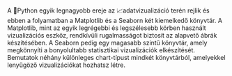 A 🐍Python egyik legnagyobb ereje az 📈adatvizualizáció terén rejlik és ebben a folyamatban a Matplotlib és a Seaborn két kiemelkedő könyvtár.
A Matplotlib, mint az egyik legrégebbi és legszélesebb körben használt vizualizációs eszköz, rendkívüli rugalmasságot biztosít az alapvető ábrák készítésében.
A Seaborn pedig egy magasabb szintű könyvtár, amely megkönnyíti a bonyolultabb statisztikai vizualizációk elkészítését.
Bemutatok néhány különleges chart-típust mindkét könyvtárból, amelyekkel lenyűgöző vizualizációkat hozhatsz létre.
